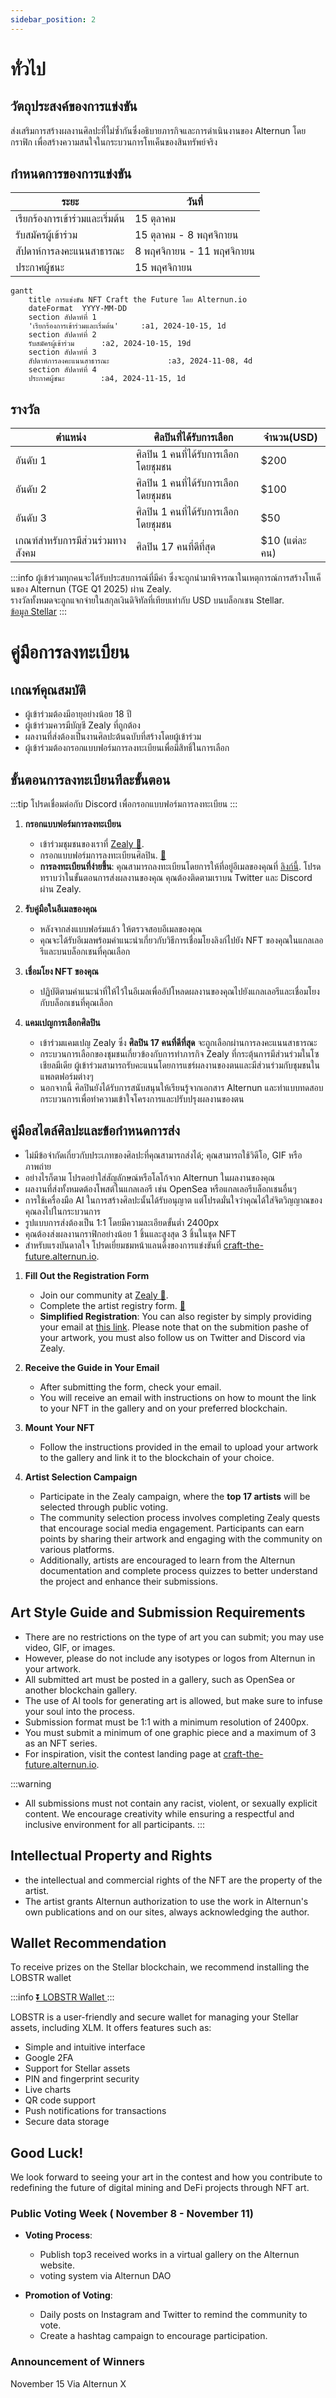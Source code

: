 ```yaml
---
sidebar_position: 2
---
```


# ทั่วไป

## วัตถุประสงค์ของการแข่งขัน
ส่งเสริมการสร้างผลงานศิลปะที่ไม่ซ้ำกันซึ่งอธิบายภารกิจและการดำเนินงานของ Alternun โดยกราฟิก เพื่อสร้างความสนใจในกระบวนการโทเค็นของสินทรัพย์จริง

## กำหนดการของการแข่งขัน

| ระยะ                      | วันที่                    |
| -------------------------- | ------------------------ |
| เรียกร้องการเข้าร่วมและเริ่มต้น | 15 ตุลาคม               |
| รับสมัครผู้เข้าร่วม  | 15 ตุลาคม - 8 พฤศจิกายน  |
| สัปดาห์การลงคะแนนสาธารณะ         | 8 พฤศจิกายน - 11 พฤศจิกายน |
| ประกาศผู้ชนะ    | 15 พฤศจิกายน              |

```mermaid
gantt
    title การแข่งขัน NFT Craft the Future โดย Alternun.io
    dateFormat  YYYY-MM-DD
    section สัปดาห์ที่ 1
    'เรียกร้องการเข้าร่วมและเริ่มต้น'     :a1, 2024-10-15, 1d
    section สัปดาห์ที่ 2
    รับสมัครผู้เข้าร่วม      :a2, 2024-10-15, 19d
    section สัปดาห์ที่ 3
    สัปดาห์การลงคะแนนสาธารณะ             :a3, 2024-11-08, 4d
    section สัปดาห์ที่ 4
    ประกาศผู้ชนะ        :a4, 2024-11-15, 1d
```

## รางวัล

| ตำแหน่ง                       | ศิลปินที่ได้รับการเลือก                     | จำนวน(USD) |
| ------------------------------ | ----------------------------------- | ----------- |
| อันดับ 1                      | ศิลปิน 1 คนที่ได้รับการเลือกโดยชุมชน      | $200        |
| อันดับ 2                      | ศิลปิน 1 คนที่ได้รับการเลือกโดยชุมชน | $100        |
| อันดับ 3                      | ศิลปิน 1 คนที่ได้รับการเลือกโดยชุมชน | $50         |
| เกณฑ์สำหรับการมีส่วนร่วมทางสังคม | ศิลปิน 17 คนที่ดีที่สุด                       | $10 (แต่ละคน)  |

:::info
ผู้เข้าร่วมทุกคนจะได้รับประสบการณ์ที่มีค่า ซึ่งจะถูกนำมาพิจารณาในเหตุการณ์การสร้างโทเค็นของ Alternun (TGE Q1 2025) ผ่าน Zealy. \
รางวัลทั้งหมดจะถูกแจกจ่ายในสกุลเงินดิจิทัลที่เทียบเท่ากับ USD บนบล็อกเชน Stellar. \
[ข้อมูล Stellar](https://stellarchain.io/)
:::
# คู่มือการลงทะเบียน

## เกณฑ์คุณสมบัติ
- ผู้เข้าร่วมต้องมีอายุอย่างน้อย 18 ปี
- ผู้เข้าร่วมควรมีบัญชี Zealy ที่ถูกต้อง
- ผลงานที่ส่งต้องเป็นงานศิลปะต้นฉบับที่สร้างโดยผู้เข้าร่วม
- ผู้เข้าร่วมต้องกรอกแบบฟอร์มการลงทะเบียนเพื่อมีสิทธิ์ในการเลือก

## ขั้นตอนการลงทะเบียนทีละขั้นตอน
:::tip
โปรดเชื่อมต่อกับ Discord เพื่อกรอกแบบฟอร์มการลงทะเบียน
:::

1. **กรอกแบบฟอร์มการลงทะเบียน**
   - เข้าร่วมชุมชนของเราที่ [Zealy 🔗](https://zealy.io/cw/alternun/invite/TTVWe--hMN2Y3N-ibl-XV).
   - กรอกแบบฟอร์มการลงทะเบียนศิลปิน. [🔗](https://zealy.io/cw/alternun/questboard/c7da4780-1ad0-4ad8-8cb8-affbcff91ab2/1a7427e2-4ac4-4d0f-abb2-23ad8e19e456)
   - **การลงทะเบียนที่ง่ายขึ้น**: คุณสามารถลงทะเบียนโดยการให้ที่อยู่อีเมลของคุณที่ [ลิงก์นี้](https://xozsu5eiys2.typeform.com/to/MuDsJSqh). โปรดทราบว่าในขั้นตอนการส่งผลงานของคุณ คุณต้องติดตามเราบน Twitter และ Discord ผ่าน Zealy.
2. **รับคู่มือในอีเมลของคุณ**
   - หลังจากส่งแบบฟอร์มแล้ว ให้ตรวจสอบอีเมลของคุณ
   - คุณจะได้รับอีเมลพร้อมคำแนะนำเกี่ยวกับวิธีการเชื่อมโยงลิงก์ไปยัง NFT ของคุณในแกลเลอรีและบนบล็อกเชนที่คุณเลือก

3. **เชื่อมโยง NFT ของคุณ**
   - ปฏิบัติตามคำแนะนำที่ให้ไว้ในอีเมลเพื่ออัปโหลดผลงานของคุณไปยังแกลเลอรีและเชื่อมโยงกับบล็อกเชนที่คุณเลือก

4. **แคมเปญการเลือกศิลปิน**
   - เข้าร่วมแคมเปญ Zealy ซึ่ง **ศิลปิน 17 คนที่ดีที่สุด** จะถูกเลือกผ่านการลงคะแนนสาธารณะ
   - กระบวนการเลือกของชุมชนเกี่ยวข้องกับการทำภารกิจ Zealy ที่กระตุ้นการมีส่วนร่วมในโซเชียลมีเดีย ผู้เข้าร่วมสามารถรับคะแนนโดยการแชร์ผลงานของตนและมีส่วนร่วมกับชุมชนในแพลตฟอร์มต่างๆ
   - นอกจากนี้ ศิลปินยังได้รับการสนับสนุนให้เรียนรู้จากเอกสาร Alternun และทำแบบทดสอบกระบวนการเพื่อทำความเข้าใจโครงการและปรับปรุงผลงานของตน

## คู่มือสไตล์ศิลปะและข้อกำหนดการส่ง
- ไม่มีข้อจำกัดเกี่ยวกับประเภทของศิลปะที่คุณสามารถส่งได้; คุณสามารถใช้วิดีโอ, GIF หรือภาพถ่าย
- อย่างไรก็ตาม โปรดอย่าใส่สัญลักษณ์หรือโลโก้จาก Alternun ในผลงานของคุณ
- ผลงานที่ส่งทั้งหมดต้องโพสต์ในแกลเลอรี เช่น OpenSea หรือแกลเลอรีบล็อกเชนอื่นๆ
- การใช้เครื่องมือ AI ในการสร้างศิลปะนั้นได้รับอนุญาต แต่โปรดมั่นใจว่าคุณได้ใส่จิตวิญญาณของคุณลงไปในกระบวนการ
- รูปแบบการส่งต้องเป็น 1:1 โดยมีความละเอียดขั้นต่ำ 2400px
- คุณต้องส่งผลงานกราฟิกอย่างน้อย 1 ชิ้นและสูงสุด 3 ชิ้นในชุด NFT
- สำหรับแรงบันดาลใจ โปรดเยี่ยมชมหน้าแลนดิ้งของการแข่งขันที่ [craft-the-future.alternun.io](https://craft-the-future.alternun.io).
1. **Fill Out the Registration Form**
   - Join our community at [Zealy 🔗](https://zealy.io/cw/alternun/invite/TTVWe--hMN2Y3N-ibl-XV).
   - Complete the artist registry form. [🔗](https://zealy.io/cw/alternun/questboard/c7da4780-1ad0-4ad8-8cb8-affbcff91ab2/1a7427e2-4ac4-4d0f-abb2-23ad8e19e456)
   - **Simplified Registration**: You can also register by simply providing your email at [this link](https://xozsu5eiys2.typeform.com/to/MuDsJSqh). Please note that on the submition pashe of your artwork, you must also follow us on Twitter and Discord via Zealy.
2. **Receive the Guide in Your Email**
   - After submitting the form, check your email.
   - You will receive an email with instructions on how to mount the link to your NFT in the gallery and on your preferred blockchain.

3. **Mount Your NFT**
   - Follow the instructions provided in the email to upload your artwork to the gallery and link it to the blockchain of your choice.

4. **Artist Selection Campaign**
   - Participate in the Zealy campaign, where the **top 17 artists** will be selected through public voting.
   - The community selection process involves completing Zealy quests that encourage social media engagement. Participants can earn points by sharing their artwork and engaging with the community on various platforms.
   - Additionally, artists are encouraged to learn from the Alternun documentation and complete process quizzes to better understand the project and enhance their submissions.

## Art Style Guide and Submission Requirements
- There are no restrictions on the type of art you can submit; you may use video, GIF, or images.
- However, please do not include any isotypes or logos from Alternun in your artwork.
- All submitted art must be posted in a gallery, such as OpenSea or another blockchain gallery.
- The use of AI tools for generating art is allowed, but make sure to infuse your soul into the process.
- Submission format must be 1:1 with a minimum resolution of 2400px.
- You must submit a minimum of one graphic piece and a maximum of 3 as an NFT series.
- For inspiration, visit the contest landing page at [craft-the-future.alternun.io](https://craft-the-future.alternun.io).

:::warning
- All submissions must not contain any racist, violent, or sexually explicit content. We encourage creativity while ensuring a respectful and inclusive environment for all participants.
:::

## Intellectual Property and Rights
- the intellectual and commercial rights of the NFT are the property of the artist. 
- The artist grants Alternun authorization to use the work in Alternun's own publications and on our sites, always acknowledging the author.

## Wallet Recommendation
To receive prizes on the Stellar blockchain, we recommend installing the LOBSTR wallet

:::info
[⏬ LOBSTR Wallet ](https://lobstr.co/)
:::

LOBSTR is a user-friendly and secure wallet for managing your Stellar assets, including XLM. It offers features such as:
- Simple and intuitive interface
- Google 2FA
- Support for Stellar assets
- PIN and fingerprint security
- Live charts
- QR code support
- Push notifications for transactions
- Secure data storage

## Good Luck!

We look forward to seeing your art in the contest and how you contribute to redefining the future of digital mining and DeFi projects through NFT art.

### Public Voting Week ( November 8 - November 11)
- **Voting Process**:
  - Publish top3 received works in a virtual gallery on the Alternun website.
  - voting system via Alternun DAO
  
- **Promotion of Voting**:
  - Daily posts on Instagram and Twitter to remind the community to vote.
  - Create a hashtag campaign to encourage participation.

### Announcement of Winners

November 15 Via Alternun X
